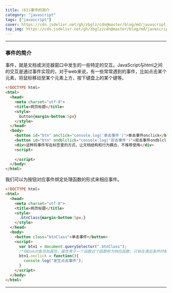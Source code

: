 ```yaml
---
title: (63)事件的简介
category: "javascript"
tags: ["javascript"]
cover: https://cdn.jsdelivr.net/gh/zbglz/cdn@master/blog/md/javascript.svg
top_img: https://cdn.jsdelivr.net/gh/zbglz/cdn@master/blog/md/javascript.svg
---
```


***

### 事件的简介

事件，就是文档或浏览器窗口中发生的一些特定的交互。JavaScript与html之间的交互是通过事件实现的，对于web来说，有一些常常遇到的事件，比如点击某个元素，将鼠标移动至某个元素上方，按下键盘上的某个键等。


```html html
<!DOCTYPE html>
<html>
  <head>
    <meta charset="utf-8">
    <title>网页标题</title>
    <style>
      button{margin-bottom:5px}
    </style>
  </head>
  <body>
    <button id="btn" onclick="console.log('单击事件')">单击事件onclick</button>
    <button id="btn" ondblclick="console.log('双击事件')">双击事件ondblclick</button>
    <div>这种将事件写在标签里的方式，让文档结构和行为耦合，不推荐使用</div>
    <script>
      
    </script>
  </body>
</html>
```


我们可以为按钮对应事件绑定处理函数的形式来相应事件。


```html html
<!DOCTYPE html>
<html>
  <head>
    <meta charset="utf-8">
    <title>网页标题</title>
    <style>
      .btnClass{margin-bottom:5px;}
    </style>
  </head>
  <body>
    <button class="btnClass">单击事件</button>
    <script>
      var btn1 = document.querySelector(".btnClass");
      /*给Dom对象添加属性，属性等于一个函数这个函数称为响应函数，只有在满足条件时触发*/
      btn1.onclick = function(){
        console.log("发生点击事件");
      }
    </script>
  </body>
</html>
```


***